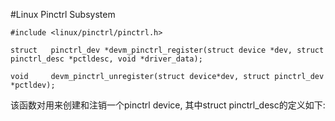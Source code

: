 #Linux Pinctrl Subsystem

	#include <linux/pinctrl/pinctrl.h>
	
	struct	 pinctrl_dev *devm_pinctrl_register(struct device *dev, struct pinctrl_desc *pctldesc, void *driver_data);
	
	void	 devm_pinctrl_unregister(struct device*dev, struct pinctrl_dev *pctldev);
该函数对用来创建和注销一个pinctrl device, 其中struct pinctrl_desc的定义如下:
	